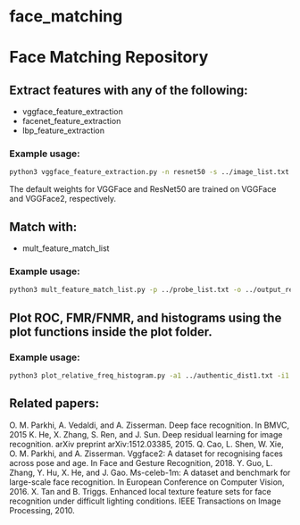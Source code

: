# face_matching
# Face Matching Repository

## Extract features with any of the following:
- vggface_feature_extraction
- facenet_feature_extraction
- lbp_feature_extraction

### Example usage:
~~~bash
python3 vggface_feature_extraction.py -n resnet50 -s ../image_list.txt -d ../output_folder
~~~

The default weights for VGGFace and ResNet50 are trained on VGGFace and VGGFace2, respectively.

## Match with:
- mult_feature_match_list

### Example usage:
~~~bash
python3 mult_feature_match_list.py -p ../probe_list.txt -o ../output_results/ -d MORPH -gr AA -m 1
~~~
## Plot ROC, FMR/FNMR, and histograms using the plot functions inside the plot folder.

### Example usage:
~~~bash
python3 plot_relative_freq_histogram.py -a1 ../authentic_dist1.txt -i1 ../impostor_dist1.txt -l1 Label1 -a2 ../authentic_dist2.txt -i2 ../impostor_dist2.txt -l2 Label2 -t 'Tittle' -d ../save_folder -n output
~~~

## Related papers:

O. M. Parkhi, A. Vedaldi, and A. Zisserman. Deep face recognition. In BMVC, 2015
K. He, X. Zhang, S. Ren, and J. Sun. Deep residual learning for image recognition. arXiv preprint arXiv:1512.03385,
2015.
Q. Cao, L. Shen, W. Xie, O. M. Parkhi, and A. Zisserman. Vggface2: A dataset for recognising faces across pose and age. In Face and Gesture Recognition, 2018.
Y. Guo, L. Zhang, Y. Hu, X. He, and J. Gao. Ms-celeb-1m: A dataset and benchmark for large-scale face recognition. In European Conference on Computer Vision, 2016.
X. Tan and B. Triggs. Enhanced local texture feature sets for face recognition under difficult lighting conditions. IEEE Transactions on Image Processing, 2010.




